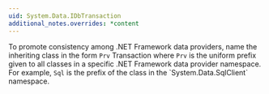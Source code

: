 ```yaml
---
uid: System.Data.IDbTransaction
additional_notes.overrides: *content
---
```


<p>To promote consistency among .NET Framework data providers, name the inheriting class in the form <code>Prv</code> Transaction where <code>Prv</code> is the uniform prefix given to all classes in a specific .NET Framework data provider namespace. For example, <code>Sql</code> is the prefix of the <xref href="System.Data.SqlClient.SqlTransaction"></xref> class in the `System.Data.SqlClient` namespace.</p>


